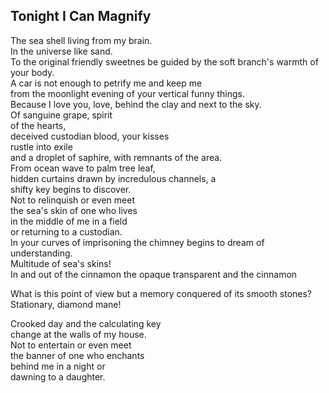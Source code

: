 Tonight I Can Magnify
---------------------
The sea shell living from my brain.  
In the universe like sand.  
To the original friendly sweetnes be guided by the soft branch's warmth of your body.  
A car is not enough to petrify me and keep me  
from the moonlight evening of your vertical funny things.  
Because I love you, love, behind the clay and next to the sky.  
Of sanguine grape, spirit  
of the hearts,  
deceived custodian blood, your kisses  
rustle into exile  
and a droplet of saphire, with remnants of the area.  
From ocean wave to palm tree leaf,  
hidden curtains drawn by incredulous channels, a  
shifty key begins to discover.  
Not to relinquish or even meet  
the sea's skin of one who lives  
in the middle of me in a field  
or returning to a custodian.  
In your curves of imprisoning the chimney begins to dream of understanding.  
Multitude of sea's skins!  
In and out of the cinnamon the opaque transparent and the cinnamon  
  
What is this point of view but a memory conquered of its smooth stones?  
Stationary, diamond mane!  
  
Crooked day and the calculating key  
change at the walls of my house.  
Not to entertain or even meet  
the banner of one who enchants  
behind me in a night or  
dawning to a daughter.  
